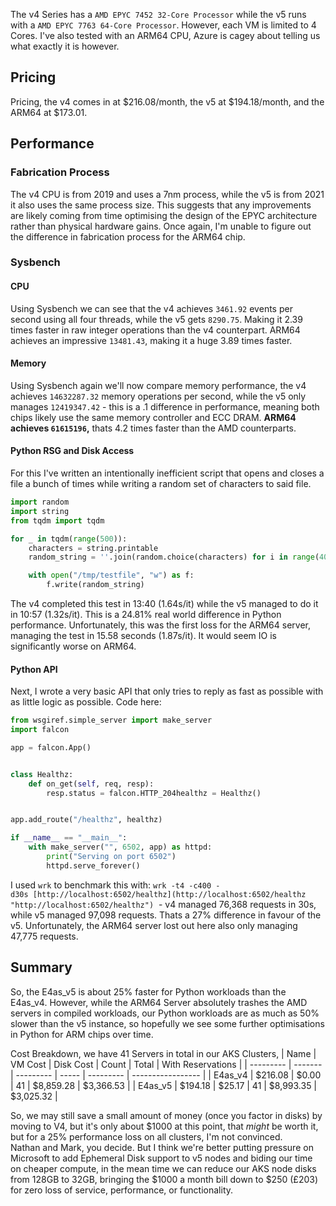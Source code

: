The v4 Series has a `AMD EPYC 7452 32-Core Processor` while the v5 runs with a `AMD EPYC 7763 64-Core Processor`. However, each VM is limited to 4 Cores. I've also tested with an ARM64 CPU, Azure is cagey about telling us what exactly it is however.

## Pricing
Pricing, the v4 comes in at $216.08/month, the v5 at $194.18/month, and the ARM64 at $173.01.

## Performance
### Fabrication Process
The v4 CPU is from 2019 and uses a 7nm process, while the v5 is from 2021 it also uses the same process size. This suggests that any improvements are likely coming from time optimising the design of the EPYC architecture rather than physical hardware gains. Once again, I'm unable to figure out the difference in fabrication process for the ARM64 chip.

### Sysbench
#### CPU
Using Sysbench we can see that the v4 achieves `3461.92` events per second using all four threads, while the v5 gets `8290.75`. Making it 2.39 times faster in raw integer operations than the v4 counterpart. ARM64 achieves an impressive `13481.43`, making it a huge 3.89 times faster.

#### Memory
Using Sysbench again we'll now compare memory performance, the v4 achieves `14632287.32` memory operations per second, while the v5 only manages `12419347.42` - this is a .1 difference in performance, meaning both chips likely use the same memory controller and ECC DRAM. **ARM64 achieves `61615196`,** thats 4.2 times faster than the AMD counterparts.

#### Python RSG and Disk Access
For this I've written an intentionally inefficient script that opens and closes a file a bunch of times while writing a random set of characters to said file.

```python
import random
import string
from tqdm import tqdm

for _ in tqdm(range(500)):
    characters = string.printable
    random_string = ''.join(random.choice(characters) for i in range(4096000))

    with open("/tmp/testfile", "w") as f:
        f.write(random_string)
```

The v4 completed this test in 13:40 (1.64s/it) while the v5 managed to do it in 10:57 (1.32s/it). This is a 24.81% real world difference in Python performance. Unfortunately, this was the first loss for the ARM64 server, managing the test in 15.58 seconds (1.87s/it). It would seem IO is significantly worse on ARM64.  

#### Python API
Next, I wrote a very basic API that only tries to reply as fast as possible with as little logic as possible. Code here:

```python
from wsgiref.simple_server import make_server
import falcon

app = falcon.App()


class Healthz:
    def on_get(self, req, resp):
        resp.status = falcon.HTTP_204healthz = Healthz()


app.add_route("/healthz", healthz)

if __name__ == "__main__":
    with make_server("", 6502, app) as httpd:
        print("Serving on port 6502")
        httpd.serve_forever()
```

I used `wrk` to benchmark this with: `wrk -t4 -c400 -d30s [http://localhost:6502/healthz](http://localhost:6502/healthz "http://localhost:6502/healthz")`  - v4 managed 76,368 requests in 30s, while v5 managed 97,098 requests. Thats a 27% difference in favour of the v5. Unfortunately, the ARM64 server lost out here also only managing 47,775 requests.

## Summary

So, the E4as_v5 is about 25% faster for Python workloads than the E4as_v4. However, while the ARM64 Server absolutely trashes the AMD servers in compiled workloads, our Python workloads are as much as 50% slower than the v5 instance, so hopefully we see some further optimisations in Python for ARM chips over time.

Cost Breakdown, we have 41 Servers in total in our AKS Clusters,
| Name      | VM Cost | Disk Cost | Count | Total     | With Reservations |
| --------- | ------- | --------- | ----- | --------- | ----------------- |
| E4as_v4   | $216.08 | $0.00     | 41    | $8,859.28 | $3,366.53         |
| E4as_v5   | $194.18 | $25.17    | 41    | $8,993.35 | $3,025.32         |

So, we may still save a small amount of money (once you factor in disks) by moving to V4, but it's only about $1000 at this point, that _might_ be worth it, but for a 25% performance loss on all clusters, I'm not convinced. Nathan and Mark, you decide. But I think we're better putting pressure on Microsoft to add Ephemeral Disk support to v5 nodes and biding our time on cheaper compute, in the mean time we can reduce our AKS node disks from 128GB to 32GB, bringing the $1000 a month bill down to $250 (£203) for zero loss of service, performance, or functionality.